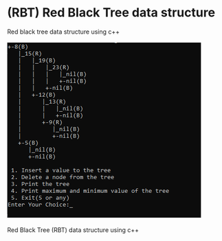# (RBT) Red Black Tree data structure
Red black tree data structure using c++
<br/>
<br/>
![RBT_output](images/RBT_output.PNG)
<br/>
<br/>
Red Black Tree (RBT) data structure using c++
